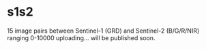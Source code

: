 # s1s2
15 image pairs between Sentinel-1 (GRD) and Sentinel-2 (B/G/R/NIR) ranging 0-10000 
uploading...
will be published soon.
